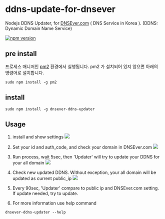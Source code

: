 # ddns-update-for-dnsever
Nodejs DDNS Updater, for [DNSEver.com](https://DNSEver.com) ( DNS Service in Korea ).
(DDNS: Dynamic Domain Name Service)

[![npm version](https://img.shields.io/npm/v/dnsever-ddns-updater.svg?style=flat-square)](https://www.npmjs.com/package/dnsever-ddns-updater)

## pre install
프로세스 매니저인 [pm2](https://www.npmjs.com/package/pm2) 환경에서 실행됩니다.
pm2 가 설치되어 있지 않으면 아래의 명령어로 설치합니다.
```
sudo npm install -g pm2
```

## install
```
sudo npm install -g dnsever-ddns-updater
```


## Usage

1. install and show settings
![](https://raw.githubusercontent.com/b6pzeusbc54tvhw5jgpyw8pwz2x6gs/dnsever-ddns-updater/master/screenshot/01_install_first_run.png)

2. Set your id and auth_code, and check your domain in DNSEver.com
![](https://raw.githubusercontent.com/b6pzeusbc54tvhw5jgpyw8pwz2x6gs/dnsever-ddns-updater/master/screenshot/02_setting_id_auth_code.png)

3. Run process, wait 5sec, then 'Updater' will try to update your DDNS for your all domain
![](https://raw.githubusercontent.com/b6pzeusbc54tvhw5jgpyw8pwz2x6gs/dnsever-ddns-updater/master/screenshot/03_start.png)

4. Check new updated DDNS. Without exception, your all domain will be updated as current public_ip
![](https://raw.githubusercontent.com/b6pzeusbc54tvhw5jgpyw8pwz2x6gs/dnsever-ddns-updater/master/screenshot/04_result.png)

5. Every 90sec, 'Updater' compare to public ip and DNSEver.com setting. If update needed, try to update.

6. For more information use help command 
```
dnsever-ddns-updater --help
```

